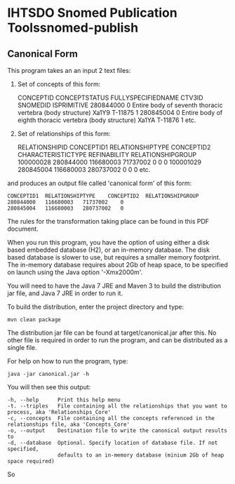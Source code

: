 IHTSDO Snomed Publication Toolssnomed-publish
=============================================

Canonical Form
--------------

This program takes an an input 2 text files:

1. Set of concepts of this form:

    CONCEPTID  CONCEPTSTATUS	FULLYSPECIFIEDNAME	CTV3ID	SNOMEDID	ISPRIMITIVE
    280844000	0	Entire body of seventh thoracic vertebra (body structure)	Xa1Y9	T-11875	1
    280845004	0	Entire body of eighth thoracic vertebra (body structure)	Xa1YA	T-11876	1
    etc.

2. Set of relationships of this form:

    RELATIONSHIPID  CONCEPTID1	RELATIONSHIPTYPE	CONCEPTID2	CHARACTERISTICTYPE	REFINABILITY	RELATIONSHIPGROUP
    100000028	280844000	116680003	71737002	0	0	0
    100001029	280845004	116680003	280737002	0	0	0
    etc.
    
and produces an output file called 'canonical form' of this form:

    CONCEPTID1  RELATIONSHIPTYPE	CONCEPTID2	RELATIONSHIPGROUP
    280844000	116680003	71737002	0
    280845004	116680003	280737002	0

The rules for the transformation taking place can be found in this PDF document.

When you run this program, you have the option of using either a disk based embedded database (H2), or an in-memory database.
The disk based database is slower to use, but requires a smaller memory footprint. The in-memory database requires about 
2Gb of heap space, to be specified on launch using the Java option '-Xmx2000m'.

You will need to have the Java 7 JRE and Maven 3 to build the distribution jar file, and Java 7 JRE in order to run it.

To build the distribution, enter the project directory and type:

    mvn clean package
    
The distribution jar file can be found at target/canonical.jar after this. No other file is required in order to run the program,
and can be distributed as a single file.

For help on how to run the program, type:

    java -jar canonical.jar -h
    
You will then see this output:

    -h, --help      Print this help menu
    -t. --triples   File containing all the relationships that you want to process, aka 'Relationships_Core'
    -c, --concepts  File containing all the concepts referenced in the relationships file, aka 'Concepts_Core'
    -o, --output    Destination file to write the canonical output results to
    -d, --database  Optional. Specify location of database file. If not specified, 
                    defaults to an in-memory database (minium 2Gb of heap space required)

So 

